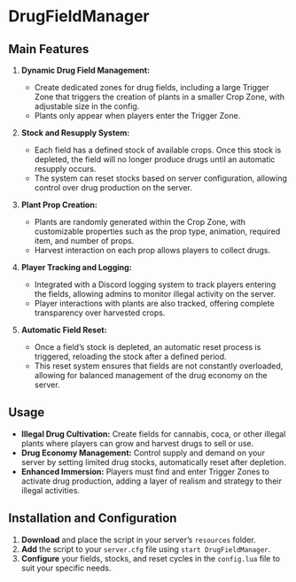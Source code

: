 # DrugFieldManager

## Main Features

1. **Dynamic Drug Field Management:**
   - Create dedicated zones for drug fields, including a large Trigger Zone that triggers the creation of plants in a smaller Crop Zone, with adjustable size in the config.
   - Plants only appear when players enter the Trigger Zone.

2. **Stock and Resupply System:**
   - Each field has a defined stock of available crops. Once this stock is depleted, the field will no longer produce drugs until an automatic resupply occurs.
   - The system can reset stocks based on server configuration, allowing control over drug production on the server.

3. **Plant Prop Creation:**
   - Plants are randomly generated within the Crop Zone, with customizable properties such as the prop type, animation, required item, and number of props.
   - Harvest interaction on each prop allows players to collect drugs.

4. **Player Tracking and Logging:**
   - Integrated with a Discord logging system to track players entering the fields, allowing admins to monitor illegal activity on the server.
   - Player interactions with plants are also tracked, offering complete transparency over harvested crops.

5. **Automatic Field Reset:**
   - Once a field’s stock is depleted, an automatic reset process is triggered, reloading the stock after a defined period.
   - This reset system ensures that fields are not constantly overloaded, allowing for balanced management of the drug economy on the server.

## Usage

- **Illegal Drug Cultivation:** Create fields for cannabis, coca, or other illegal plants where players can grow and harvest drugs to sell or use.
- **Drug Economy Management:** Control supply and demand on your server by setting limited drug stocks, automatically reset after depletion.
- **Enhanced Immersion:** Players must find and enter Trigger Zones to activate drug production, adding a layer of realism and strategy to their illegal activities.

## Installation and Configuration

1. **Download** and place the script in your server’s `resources` folder.
2. **Add** the script to your `server.cfg` file using `start DrugFieldManager`.
3. **Configure** your fields, stocks, and reset cycles in the `config.lua` file to suit your specific needs.
